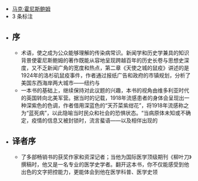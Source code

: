 - [马克·霍尼斯鲍姆](https://www.amazon.cn/s/ref=as_li_ss_tl?_encoding=UTF8&camp=536&creative=3132&field-keywords=%E4%BA%BA%E7%B1%BB%E5%A4%A7%E7%98%9F%E7%96%AB%EF%BC%9A%E4%B8%80%E4%B8%AA%E4%B8%96%E7%BA%AA%E4%BB%A5%E6%9D%A5%E7%9A%84%E5%85%A8%E7%90%83%E6%80%A7%E6%B5%81%E8%A1%8C%E7%97%85&linkCode=ur2&tag=llll1-23&url=search-alias%3Dbooks)
- 3 条标注
- ## 序
    - 术语，使之成为公众能够理解的传染病常识。新闻学和历史学兼具的知识背景使霍尼斯鲍姆的著作既能从容地呈现跨越百年的历史长卷与思想史深度，又不乏新闻广角的宽度和热点，第二章《天使之城的鼠疫》讲述的是1924年的洛杉矶鼠疫事件，作者通过报纸广告和政府的市镇规划，分析了美国东西海岸两大城市——纽约与
    - 一本书的基础上，继续保持对此议题的兴趣，本书的视角由维多利亚时代的英国转向北美军营。据当时的记载，1918年流感患者的身体会呈现出一种深紫色的色调，作者借用深蓝色的“天芥菜紫绀花”，将1918年流感称之为“蓝死病”，以此隐喻当时民众和社会的恐惧状态。“当病原体未知或不确定，疫情的信息又被封锁时，流言蜚语——以及相伴出现的
- ## 译者序
    - 了多部畅销书的获奖作家和资深记者；当他为国际医学顶级期刊《柳叶刀》撰稿时，他又是一名专业的医学史学者。翻开这本书，你不仅能感受到他出色的文字把控能力，更能体会到他在医学科普、医学史领
